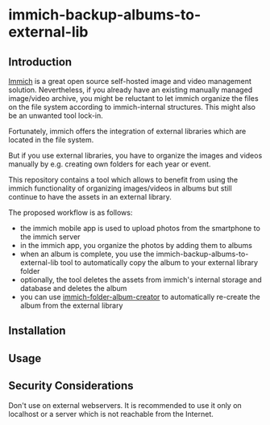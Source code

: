 # immich-backup-albums-to-external-lib

## Introduction

[Immich](https://immich.app/) is a great open source self-hosted image and video management solution. Nevertheless, if you already have
an existing manually managed image/video archive, you might be reluctant to let immich organize the files on the file system according 
to immich-internal structures. This might also be an unwanted tool lock-in.

Fortunately, immich offers the integration of external libraries which are located in the file system. 

But if you use external libraries, you have to organize the images and videos manually by e.g. creating own folders for each year or event.

This repository contains a tool which allows to benefit from using the immich functionality of organizing images/videos in albums but still continue to
have the assets in an external library.

The proposed workflow is as follows:

* the immich mobile app is used to upload photos from the smartphone to the immich server
* in the immich app, you organize the photos by adding them to albums
* when an album is complete, you use the immich-backup-albums-to-external-lib tool to automatically copy the album to your external library folder
* optionally, the tool deletes the assets from immich's internal storage and database and deletes the album
* you can use [immich-folder-album-creator](https://github.com/Salvoxia/immich-folder-album-creator) to automatically re-create the album from the 
  external library

## Installation

## Usage

## Security Considerations

Don't use on external webservers.
It is recommended to use it only on localhost or a server which is not reachable from the Internet.